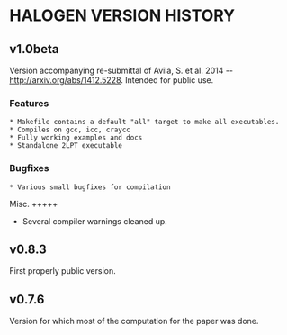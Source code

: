 # HALOGEN VERSION HISTORY

## v1.0beta
  Version accompanying re-submittal of Avila, S. et
  al. 2014 -- http://arxiv.org/abs/1412.5228. Intended for public use.

### Features
    * Makefile contains a default "all" target to make all executables.
    * Compiles on gcc, icc, craycc
    * Fully working examples and docs
    * Standalone 2LPT executable

### Bugfixes
    * Various small bugfixes for compilation

Misc.
+++++
* Several compiler warnings cleaned up.
  
v0.8.3
------
  First properly public version.

v0.7.6
------
  Version for which most of the computation for the paper was done.
